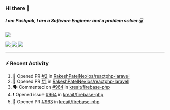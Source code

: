### Hi there 👋

##### I am Pushpak, I am a Software Engineer and a problem solver.💻

<a href='https://twitter.com/pushpak1300'><a href="https://pushpak1300.me/" target="_blank">
  <img src="https://img.shields.io/badge/website-%23E34F26.svg?&style=for-the-badge" />
</a> 
 
 <a href="https://twitter.com/pushpak1300" target="_blank">
  <img src="https://img.shields.io/badge/twitter-%231DA1F2.svg?&style=for-the-badge&logo=twitter&logoColor=white" />
</a> 

<a href="https://www.linkedin.com/in/pushpak-c-286b17b1/" target="_blank">
  <img src="https://img.shields.io/badge/linkedin-%230077B5.svg?&style=for-the-badge&logo=linkedin&logoColor=white" />
</a> 

<a href="https://dev.to/pushpak1300/" target="_blank">
  <img src="http://img.shields.io/badge/dev.to-gray?style=for-the-badge&logo=dev.to&?logoColor=white?logoWidth=100?label=" />
</a> 


</p>

---

### ⚡ Recent Activity

<!--START_SECTION:activity-->
1. 💪 Opened PR [#2](https://github.com/RakeshPatelNexios/reactphp-laravel/pull/2) in [RakeshPatelNexios/reactphp-laravel](https://github.com/RakeshPatelNexios/reactphp-laravel)
2. 💪 Opened PR [#1](https://github.com/RakeshPatelNexios/reactphp-laravel/pull/1) in [RakeshPatelNexios/reactphp-laravel](https://github.com/RakeshPatelNexios/reactphp-laravel)
3. 🗣 Commented on [#964](https://github.com/kreait/firebase-php/issues/964#issuecomment-2493399855) in [kreait/firebase-php](https://github.com/kreait/firebase-php)
4. ❗ Opened issue [#964](https://github.com/kreait/firebase-php/issues/964) in [kreait/firebase-php](https://github.com/kreait/firebase-php)
5. 💪 Opened PR [#963](https://github.com/kreait/firebase-php/pull/963) in [kreait/firebase-php](https://github.com/kreait/firebase-php)
<!--END_SECTION:activity-->
